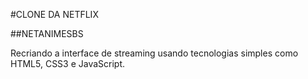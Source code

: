 #CLONE DA NETFLIX

##NETANIMESBS


Recriando a interface de streaming usando tecnologias simples como HTML5, CSS3 e JavaScript.
